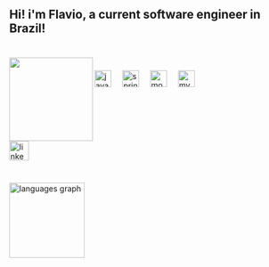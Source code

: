 <h2 align="left">Hi! i'm Flavio, a current software engineer in Brazil!</h2>

###

<br clear="both">

<img align="left" height="150" src="https://i.pinimg.com/originals/47/c9/55/47c9552e5cc72583c617c30cd378fbf0.gif"  />

###

<div align="left">
  <img src="https://cdn.jsdelivr.net/gh/devicons/devicon/icons/java/java-original.svg" height="30" alt="java logo"  />
  <img width="12" />
  <img src="https://cdn.jsdelivr.net/gh/devicons/devicon/icons/spring/spring-original.svg" height="30" alt="spring logo"  />
  <img width="12" />
  <img src="https://cdn.jsdelivr.net/gh/devicons/devicon/icons/mongodb/mongodb-original.svg" height="30" alt="mongodb logo"  />
  <img width="12" />
  <img src="https://cdn.jsdelivr.net/gh/devicons/devicon/icons/mysql/mysql-original.svg" height="30" alt="mysql logo"  />
</div>

###

<br clear="both">

<div align="left">
  <a href="https://www.linkedin.com/in/flaviols/" target="_blank">
    <img src="https://img.shields.io/static/v1?message=LinkedIn&logo=linkedin&label=&color=0077B5&logoColor=white&labelColor=&style=for-the-badge" height="35" alt="linkedin logo"  />
  </a>
</div>

###

<br clear="both">

<div align="left">
  <img src="https://github-readme-stats.vercel.app/api/top-langs?username=flavitoss&locale=en&hide_title=false&layout=compact&card_width=320&langs_count=5&theme=github_dark&hide_border=true&order=2" height="135" alt="languages graph"  />
</div>

###
